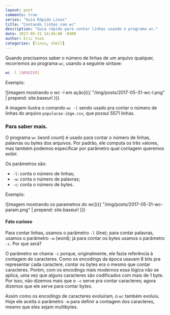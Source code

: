 ```yaml
---
layout: post
comments: true
series: "Guia Rápido Linux"
title: "Contando linhas com wc"
description: "Guia rápido para contar linhas usando o programa wc."
date: 2017-05-31 14:44:00 -0300
author: Eric Yuzo
categories: [linux, shell]
---
```

Quando precisamos saber o número de linhas de um arquivo qualquer, recorremos ao programa `wc`, usando a seguinte sintaxe:

```bash
wc -l [ARQUIVO]
```

Exemplo:

![imagem mostrando o wc -l em ação]({{ "/img/posts/2017-05-31-wc-l.png" | prepend: site.baseurl }})

A imagem ilustra o comando `wc -l` sendo usado pra contar o número de linhas do arquivo `populacao-ibge.csv`, que possui 5571 linhas.

### Para saber mais.

O programa `wc` (word count) é usado para contar o número de linhas, palavras ou bytes dos arquivos. Por padrão, ele computa os três valores, mas também podemos especificar por parâmetro qual contagem queremos exibir.

Os parâmetros são:

- `-l`: conta o número de linhas;
- `-w`: conta o número de palavras;
- `-c`: conta o número de bytes.

Exemplo:

![imagem mostrando os parametros do wc]({{ "/img/posts/2017-05-31-wc-param.png" | prepend: site.baseurl }})

#### Fato curioso

Para contar linhas, usamos o parâmetro `-l` (line); para contar palavras, usamos o parâmetro `-w` (word); já para contar os bytes usamos o parâmetro `-c`. Por que será?

O parâmetro se chama `-c` porque, originalmente, ele fazia referência à contagem de caracteres. Como os encodings da época usavam 8 bits pra representar cada caractere, contar os bytes era o mesmo que contar caracteres. Porém, com os encodings mais modernos essa lógica não se aplica, uma vez que alguns caracteres são codificados com mais de 1 byte. Por isso, não dizemos mais que o `-c` serve pra contar caracteres; agora dizemos que ele serve para contar bytes.

Assim como os encodings de caracteres evoluíram, o `wc` também evoluiu. Hoje ele aceita o parâmetro `-m` para definir a contagem dos caracteres, mesmo que eles sejam multibytes.
